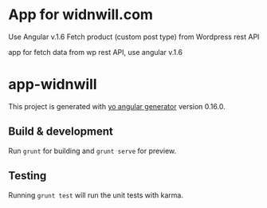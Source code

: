 # App for widnwill.com
Use Angular v.1.6
Fetch product (custom post type) from Wordpress rest API

app for fetch data from wp rest API, use angular v.1.6


# app-widnwill

This project is generated with [yo angular generator](https://github.com/yeoman/generator-angular)
version 0.16.0.

## Build & development

Run `grunt` for building and `grunt serve` for preview.

## Testing

Running `grunt test` will run the unit tests with karma.
